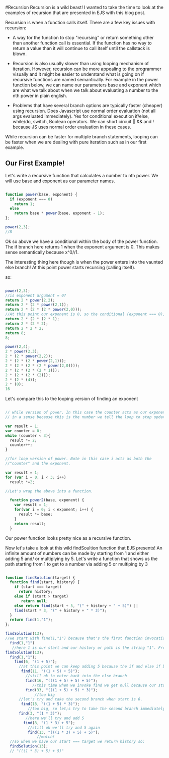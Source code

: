 #Recursion
Recursion is a wild beast! I wanted to take the time to look at the examples of recursion that are presented in EJS with this blog post.

Recursion is when a function calls itself. There are a few key issues with recursion:

- A way for the function to stop "recursing" or return something other than another function call is essential. If the function has no way to return a value than it will continue to call itself until the callstack is blown.

- Recursion is also usually slower than using looping mechanism of iteration. However, recursion can be more appealing to the programmer visually and it might be easier to understand what is going on if recursive functions are named semantically. For example in the power function below, we can name our parameters base and exponent which are what we talk about when we talk about evaluating a number to the nth power in plain english.

- Problems that have several branch options are typically faster (cheaper) using recursion. Does Javascript use normal order evaluation (not all args evaluated immediately). Yes for conditional execution if/else, while/do, switch, Boolean operators. We can short circuit || && and ! because JS uses normal order evaluation in these cases.  

While recursion can be faster for multiple branch statements, looping can be faster when we are dealing with pure iteration such as in our first example.

## Our First Example!

Let's write a recursive function that calculates a number to nth power. We will use base and exponent as our parameter names.

```javascript

function power(base, exponent) {
  if (exponent === 0)
    return 1;
  else
    return base * power(base, exponent - 1);  
};

power(2,3);
//8
```

Ok so above we have a conditional within the body of the power function. The if branch here returns 1 when the exponent argument is 0. This makes sense semantically because x^0//1.

The interesting thing here though is when the power enters into the vaunted else branch! At this point power starts recursing (calling itself).

so:

```javascript

power(2,3);
//is exponent argument = 0?
return 2 * power(2,2);
return 2 * (2 * power(2,1));
return 2 * (2 * (2 * power(2,0)));
//At this point our exponent is 0, so the conditional (exponent === 0), which is now (0 === 0) // true. the function invocation power(2,0); is equal to what that function returns, and in this case power(2,0) returns 1.
return 2 * (2 * (2 * 1);
return 2 * (2 * 2);
return 2 * 2 * 2;
return 8;
8;

power(2,4);
2 * power(2,3);
2 * (2 * power(2,2));
2 * (2 * (2 * power(2,1)));
2 * (2 * (2 * (2 * power(2,0))));
2 * (2 * (2 * (2 * 1)));
2 * (2 * (2 * (2)));
2 * (2 * (4));
2 * (8);
16


```

Let's compare this to the looping version of finding an exponent

```javascript

// while version of power. In this case the counter acts as our exponent
// in a sense because this is the number we tell the loop to stop updating our result variable. Note that the counter variable has to be declared outside of the loop. This is such a common thing that it has been built into the syntax of a for loop.

var result = 1;
var counter = 0;
while (counter < 3){
  result *= 2;
  counter++;
}  

//for loop version of power. Note in this case i acts as both the
//"counter" and the exponent.

var result = 1;
for (var i = 0; i < 3; i++)
  result *=2;

//Let's wrap the above into a function.

  function power2(base, exponent) {
    var result = 1;
    for(var i = 0; i < exponent; i++) {
      result *= base;
    }
    return result;  
  }


```

Our power function looks pretty nice as a recursive function.


Now let's take a look at this wild findSoultion function that
 EJS presents! An infinite amount of numbers can be made by starting from 
 1 and either adding 5 and/ or multiplying by 5.
  Let's write a function that shows us the path starting from 1 to get to a number via adding 5 or multiping by 3

```javascript

function findSolution(target) {
  function find(start, history) {
    if (start === target)
      return history;
    else if (start > target)
       return null;
    else return find(start + 5, "(" + history + " + 5)") ||
    find(start * 3, "(" + history + " * 3)");     
  }
  return find(1,"1");
};

findSolution(13);
//we start with find(1,"1") because that's the first function invocation within the function body. BEfore that there is just the function declaration!
  find(1,"1")
   //here 1 is our start and our history or path is the string "1". From this starting point both the if (1 === 13) and else if (1 > 13) are false. So the code enters into the "fun" else branch whee the recursion happens.
findSolution(13);
  find(1,"1");
    find(6, "(1 + 5)");
      //at this point we can keep adding 5 because the if and else if branches still evaluate to false.
       find(11, "((1 + 5) + 5)");
         //still ok to enter back into the else branch
         find(16, "(((1 + 5) + 5) + 5)");
            //this time when we invoke find we get null because our start > target. So we can try our second branch of the || statement when start =11.
         find(33, "(((1 + 5) + 5) * 3)");    
             //too big
      //let's try and take the second branch when start is 6.
       find(18, "((1 + 5) * 3)");  
          //too big, so let;s try to take the second branch immediately
      find(3, "(1 * 3)");
         //here we'll try and add 5
        find(8, "(1 * 3) + 5");
          //still ok we'll try and 5 again
          find(13, "(((1 * 3) + 5) + 5)");
              //match!
  //so when we have our start === target we return history so:
  findSolution(13);
  // "(((1 * 3) + 5) + 5)"                              
```

```


```
